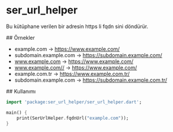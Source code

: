# ser_url_helper

Bu kütüphane verilen bir adresin https li fqdn sini döndürür.

## Örnekler
- example.com -> https://www.example.com/
- subdomain.example.com -> https://subdomain.example.com/
- www.example.com -> https://www.example.com/
- www.example.com// -> https://www.example.com/
- example.com.tr -> https://www.example.com.tr/
- subdomain.example.com -> https://subdomain.example.com.tr/

## Kullanımı
```dart
import 'package:ser_url_helper/ser_url_helper.dart';

main() {
    print(SerUrlHelper.fqdnUrl("example.com"));
}
```